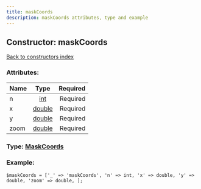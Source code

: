 ```yaml
---
title: maskCoords
description: maskCoords attributes, type and example
---
```

## Constructor: maskCoords  
[Back to constructors index](index.md)



### Attributes:

| Name     |    Type       | Required |
|----------|:-------------:|---------:|
|n|[int](../types/int.md) | Required|
|x|[double](../types/double.md) | Required|
|y|[double](../types/double.md) | Required|
|zoom|[double](../types/double.md) | Required|



### Type: [MaskCoords](../types/MaskCoords.md)


### Example:

```
$maskCoords = ['_' => 'maskCoords', 'n' => int, 'x' => double, 'y' => double, 'zoom' => double, ];
```